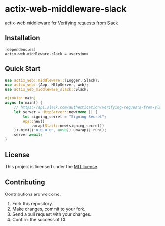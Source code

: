 # actix-web-middleware-slack
actix-web middleware for [Verifying requests from Slack](https://api.slack.com/authentication/verifying-requests-from-slack)

## Installation

```
[dependencies]
actix-web-middleware-slack = <version>
```

## Quick Start

```rust
use actix_web::middleware::{Logger, Slack};
use actix_web::{App, HttpServer, web};
use actix_web_middleware_slack::Slack;

#[tokio::main]
async fn main() {
    // https://api.slack.com/authentication/verifying-requests-from-slack#verifying-requests-from-slack-using-signing-secrets__app-management-updates
    let server = HttpServer::new(move || {
        let signing_secret = "Signing Secret";
        App::new()
            .wrap(Slack::new(signing_secret))
    }).bind(("0.0.0.0", 8090)).unwrap().run();
    server.await;
}
```

## License
This project is licensed under the [MIT license](./LICENCE).

## Contributing
Contributions are welcome.
1. Fork this repository.
2. Make changes, commit to your fork.
3. Send a pull request with your changes.
4. Confirm the success of CI.
